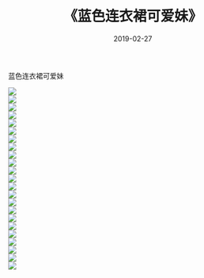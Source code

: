 ﻿---
layout: post
title:  《蓝色连衣裙可爱妹》
date:   2019-02-27
img: http://pic.660000.xyz/1:down/唯美/2019/蓝色连衣裙可爱妹/000.jpg
categories: [美女, 清纯, 唯美]
---

蓝色连衣裙可爱妹

  ![](http://pic.660000.xyz/1:down/唯美/2019/蓝色连衣裙可爱妹/001.jpg) <br> ![](http://pic.660000.xyz/1:down/唯美/2019/蓝色连衣裙可爱妹/002.jpg) <br> ![](http://pic.660000.xyz/1:down/唯美/2019/蓝色连衣裙可爱妹/003.jpg) <br> ![](http://pic.660000.xyz/1:down/唯美/2019/蓝色连衣裙可爱妹/004.jpg) <br> ![](http://pic.660000.xyz/1:down/唯美/2019/蓝色连衣裙可爱妹/005.jpg) <br> ![](http://pic.660000.xyz/1:down/唯美/2019/蓝色连衣裙可爱妹/006.jpg) <br> ![](http://pic.660000.xyz/1:down/唯美/2019/蓝色连衣裙可爱妹/007.jpg) <br> ![](http://pic.660000.xyz/1:down/唯美/2019/蓝色连衣裙可爱妹/008.jpg) <br> ![](http://pic.660000.xyz/1:down/唯美/2019/蓝色连衣裙可爱妹/009.jpg) <br> ![](http://pic.660000.xyz/1:down/唯美/2019/蓝色连衣裙可爱妹/010.jpg) <br> ![](http://pic.660000.xyz/1:down/唯美/2019/蓝色连衣裙可爱妹/011.jpg) <br> ![](http://pic.660000.xyz/1:down/唯美/2019/蓝色连衣裙可爱妹/012.jpg) <br> ![](http://pic.660000.xyz/1:down/唯美/2019/蓝色连衣裙可爱妹/013.jpg) <br> ![](http://pic.660000.xyz/1:down/唯美/2019/蓝色连衣裙可爱妹/014.jpg) <br> ![](http://pic.660000.xyz/1:down/唯美/2019/蓝色连衣裙可爱妹/015.jpg) <br> ![](http://pic.660000.xyz/1:down/唯美/2019/蓝色连衣裙可爱妹/016.jpg) <br> ![](http://pic.660000.xyz/1:down/唯美/2019/蓝色连衣裙可爱妹/017.jpg) <br> ![](http://pic.660000.xyz/1:down/唯美/2019/蓝色连衣裙可爱妹/018.jpg) <br> ![](http://pic.660000.xyz/1:down/唯美/2019/蓝色连衣裙可爱妹/019.jpg) <br> ![](http://pic.660000.xyz/1:down/唯美/2019/蓝色连衣裙可爱妹/020.jpg) <br> ![](http://pic.660000.xyz/1:down/唯美/2019/蓝色连衣裙可爱妹/021.jpg) <br> ![](http://pic.660000.xyz/1:down/唯美/2019/蓝色连衣裙可爱妹/022.jpg) <br> ![](http://pic.660000.xyz/1:down/唯美/2019/蓝色连衣裙可爱妹/023.jpg) <br>